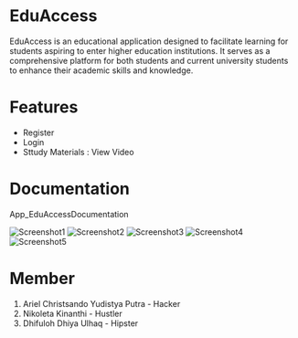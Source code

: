 # EduAccess

EduAccess is an educational application designed to facilitate learning for students aspiring to enter higher education institutions. It serves as a comprehensive platform for both students and current university students to enhance their academic skills and knowledge.

# Features
- Register
- Login <include register>
- Sttudy Materials : View Video 

# Documentation
App_EduAccessDocumentation

![Screenshot1]("C:EduAccess\App_EduAccess\LoginApp.png")
![Screenshot2]("C:EduAccess\App_EduAccess\RegisterApp.png")
![Screenshot3]("C:EduAccess\App_EduAccess\SplashApp.png")
![Screenshot4]("C:EduAccess\App_EduAccess\VideoApp.png")
![Screenshot5]("C:EuAcces\App_EduAccess\HoneApp.png")

# Member
1) Ariel Christsando Yudistya Putra - Hacker
2) Nikoleta Kinanthi - Hustler
3) Dhifuloh Dhiya Ulhaq - Hipster
